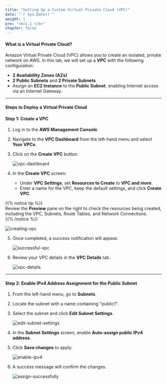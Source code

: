 ```yaml
---
title: "Setting Up a Custom Virtual Private Cloud (VPC)"
date: "`r Sys.Date()`"
weight: 1
pre: "<b>2.1 </b>"
chapter: false
---
```


#### **What is a Virtual Private Cloud?**

Amazon Virtual Private Cloud (VPC) allows you to create an isolated, private network on AWS. In this lab, we will set up a **VPC** with the following configuration:

- **2 Availability Zones (AZs)**
- **2 Public Subnets** and **2 Private Subnets**
- Assign an **EC2 Instance** to the **Public Subnet**, enabling Internet access via an Internet Gateway.

---

#### **Steps to Deploy a Virtual Private Cloud**

#### **Step 1: Create a VPC**

1. Log in to the **AWS Management Console**.
2. Navigate to the **VPC Dashboard** from the left-hand menu and select **Your VPCs**.
3. Click on the **Create VPC** button.

   ![vpc-dashboard](</images/2-preparation-(root)/1-setting-up-vpc/image.png>)

4. In the **Create VPC** screen:
   - Under **VPC Settings**, set **Resources to Create** to **VPC and more**.
   - Enter a name for the VPC, keep the default settings, and click **Create VPC**.

{{% notice tip %}}  
Review the **Preview** pane on the right to check the resources being created, including the VPC, Subnets, Route Tables, and Network Connections.  
{{% /notice %}}

![creating-vpc](</images/2-preparation-(root)/1-setting-up-vpc/image-1.png>)

5. Once completed, a success notification will appear.

   ![successful-vpc](</images/2-preparation-(root)/1-setting-up-vpc/image-2.png>)

6. Review your VPC details in the **VPC Details** tab.

   ![vpc-details](</images/2-preparation-(root)/1-setting-up-vpc/image-3.png>)

---

#### **Step 2: Enable IPv4 Address Assignment for the Public Subnet**

1. From the left-hand menu, go to **Subnets**.
2. Locate the subnet with a name containing "public1".
3. Select the subnet and click **Edit Subnet Settings**.

   ![edit-subnet-settings](</images/2-preparation-(root)/1-setting-up-vpc/image-4.png>)

4. In the **Subnet Settings** screen, enable **Auto-assign public IPv4 address**.
5. Click **Save changes** to apply.

   ![enable-ipv4](</images/2-preparation-(root)/1-setting-up-vpc/image-5.png>)

6. A success message will confirm the changes.

   ![assign-successfully](</images/2-preparation-(root)/1-setting-up-vpc/image-6.png>)
